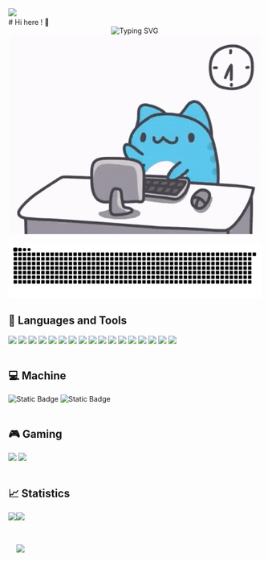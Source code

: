   <div align=""center>
    <img src="https://count.getloli.com/get/@demonq0q?theme=rule34" />
  </div>
# Hi here ! 👋


<div align='center'>

  <img src="https://readme-typing-svg.herokuapp.com?font=Fira+Code&pause=1000&background=FF5FC804&random=false&width=435&separator=%3C&lines=if(you+%3D+'welcome')+printf('Hello');%3Cto+be+continue..." alt="Typing SVG" />

  <img src="./assert/code.gif" />
</div>

![code-svg](assert/code-contribute.svg)

##  🔧 Languages and Tools
<div>
  <img src="https://img.shields.io/badge/html5-white?style=for-the-badge&logo=html5">
  <img src="https://img.shields.io/badge/css3-white?style=for-the-badge&logo=css3&logoColor=blue">
  <img src="https://img.shields.io/badge/markdown-white?style=for-the-badge&logo=markdown&logoColor=black">
  <img src="https://img.shields.io/badge/python-white?style=for-the-badge&logo=python&logoColor=blue">
  <img src="https://img.shields.io/badge/C-white?style=for-the-badge&logo=C&logoColor=blue">
  <img src="https://img.shields.io/badge/C%2B%2B-white?style=for-the-badge&logo=C%2B%2B&logoColor=blue">
  <img src="https://img.shields.io/badge/vscode-white?style=for-the-badge&logo=visual%20studio%20code&logoColor=blue">
  <img src="https://img.shields.io/badge/notion-white?style=for-the-badge&logo=notion&logoColor=black">
  <img src="https://img.shields.io/badge/git-white?style=for-the-badge&logo=git&logoColor=orange">
  <img src="https://img.shields.io/badge/node.js-white?style=for-the-badge&logo=node.js&logoColor=green">
  <img src="https://img.shields.io/badge/anaconda-white?style=for-the-badge&logo=anaconda&logoColor=green">
  <img src="https://img.shields.io/badge/vim-white?style=for-the-badge&logo=vim&logoColor=black">
  <img src="https://img.shields.io/badge/github-white?style=for-the-badge&logo=github&logoColor=black">
  <img src="https://img.shields.io/badge/vercel-white?style=for-the-badge&logo=vercel&logoColor=black">
  <img src="https://img.shields.io/badge/cloudflare-white?style=for-the-badge&logo=cloudflare&logoColor=orange">
  <img src="https://img.shields.io/badge/Google%20Chrome-white?style=for-the-badge&logo=Google%20Chrome&logoColor=blue">
  <img src="https://img.shields.io/badge/hexo-white?style=for-the-badge&logo=hexo&logoColor=blue">
</div>
<br>

## 💻 Machine
<div>
  <img alt="Static Badge" src="https://img.shields.io/badge/win10-blue?style=for-the-badge&logo=windows&logoColor=blue&label=Windows&labelColor=white">
  <img alt="Static Badge" src="https://img.shields.io/badge/rtx3050-green?style=for-the-badge&logo=NVIDIA&logoColor=green&label=Windows&labelColor=white">
</div>
<br>

## 🎮 Gaming
<div>
  <img src="https://img.shields.io/badge/steam-black?style=for-the-badge&logo=steam&logoColor=white">
  <img src="https://img.shields.io/badge/epic games-black?style=for-the-badge&logo=epicgames&logoColor=white">
</div>
<br>

## 📈 Statistics
<div>
  <span>
    <img align="left" src="https://github-readme-stats.vercel.app/api?username=demonq0q&hide=issues&show_icons=true&theme=white&layout=compact" height=160 />
  </span>

  <span>
    <img src="https://github-readme-stats.vercel.app/api/top-langs/?username=anuraghazra&layout=compact" height=160 />
  </span>
</div>

<p>&nbsp</p>

<div>
  <img src="https://github-readme-activity-graph.vercel.app/graph?username=demonq0q&bg_color=ffffff&color=000000&line=00eeff&point=ffcf24&area=true&hide_border=true" />
</div>

<p>&nbsp</p>

